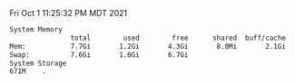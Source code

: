 Fri Oct  1 11:25:32 PM MDT 2021
```bash
System Memory
               total        used        free      shared  buff/cache   available
Mem:           7.7Gi       1.2Gi       4.3Gi       8.0Mi       2.1Gi       6.1Gi
Swap:          7.6Gi       1.0Gi       6.7Gi
System Storage
671M	.
```
```bash
